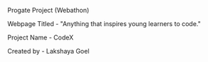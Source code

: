 
Progate Project (Webathon) 

Webpage Titled - "Anything that inspires young learners to code."

Project Name - CodeX

Created by - Lakshaya Goel

